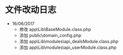 # 文件改动日志

- 16/06/2017
    - 修改 app\Lib\BaseModule.class.php
    - 添加 public\domain_config.php
    - 添加 app\Lib\modules\api_dealsModule.class.php
    - 添加 app\Lib\modules\api_userModule.class.php